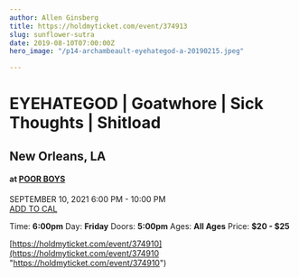 ```yaml
---
author: Allen Ginsberg
title: https://holdmyticket.com/event/374913
slug: sunflower-sutra
date: 2019-08-10T07:00:00Z
hero_image: "/p14-archambeault-eyehategod-a-20190215.jpeg"

---
```

# EYEHATEGOD | Goatwhore | Sick Thoughts | Shitload

## New Orleans, LA

#### at [POOR BOYS](javascript:void(0))

SEPTEMBER 10, 2021 6:00 PM - 10:00 PM  
[ ADD TO CAL](javascript:void(0))

Time: **6:00pm** Day: **Friday** Doors: **5:00pm** Ages: **All Ages** Price: **$20 - $25**

[https://holdmyticket.com/event/374910](https://holdmyticket.com/event/374910 "https://holdmyticket.com/event/374910")